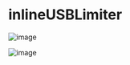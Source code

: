 # inlineUSBLimiter

![image](https://user-images.githubusercontent.com/18383371/128605171-81912f5a-6b31-4f2b-87ad-f19da5f6e615.png)

![image](https://user-images.githubusercontent.com/18383371/128605177-cdf06381-d9a5-4308-ab50-bc91ee6c091e.png)

